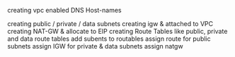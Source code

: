creating vpc 
enabled DNS Host-names

creating public / private / data subnets
creating igw & attached to VPC
creating NAT-GW & allocate to EIP 
creating Route Tables like public, private and data route tables add subents to routables
assign route 
    for public subnets assign IGW 
    for private & data subnets assign natgw
